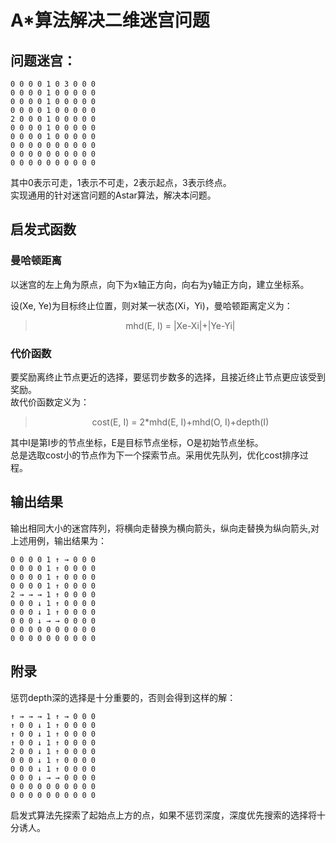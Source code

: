 # A*算法解决二维迷宫问题
## 问题迷宫：
```
0 0 0 0 1 0 3 0 0 0
0 0 0 0 1 0 0 0 0 0
0 0 0 0 1 0 0 0 0 0
0 0 0 0 1 0 0 0 0 0
2 0 0 0 1 0 0 0 0 0
0 0 0 0 1 0 0 0 0 0
0 0 0 0 1 0 0 0 0 0
0 0 0 0 0 0 0 0 0 0
0 0 0 0 0 0 0 0 0 0
0 0 0 0 0 0 0 0 0 0
```
其中0表示可走，1表示不可走，2表示起点，3表示终点。  
实现通用的针对迷宫问题的Astar算法，解决本问题。
## 启发式函数
### 曼哈顿距离
以迷宫的左上角为原点，向下为x轴正方向，向右为y轴正方向，建立坐标系。

设(Xe, Ye)为目标终止位置，则对某一状态(Xi，Yi)，曼哈顿距离定义为：

> <center>mhd(E, I) = |Xe-Xi|+|Ye-Yi|</center>
### 代价函数
要奖励离终止节点更近的选择，要惩罚步数多的选择，且接近终止节点更应该受到奖励。  
故代价函数定义为：  
> <center>cost(E, I) = 2*mhd(E, I)+mhd(O, I)+depth(I)
其中I是第I步的节点坐标，E是目标节点坐标，O是初始节点坐标。  
总是选取cost小的节点作为下一个探索节点。采用优先队列，优化cost排序过程。
## 输出结果
输出相同大小的迷宫阵列，将横向走替换为横向箭头，纵向走替换为纵向箭头,对上述用例，输出结果为：
```
0 0 0 0 1 ↑ → 0 0 0
0 0 0 0 1 ↑ 0 0 0 0
0 0 0 0 1 ↑ 0 0 0 0
0 0 0 0 1 ↑ 0 0 0 0
2 → → → 1 ↑ 0 0 0 0
0 0 0 ↓ 1 ↑ 0 0 0 0
0 0 0 ↓ 1 ↑ 0 0 0 0
0 0 0 ↓ → → 0 0 0 0
0 0 0 0 0 0 0 0 0 0
0 0 0 0 0 0 0 0 0 0
```
## 附录
惩罚depth深的选择是十分重要的，否则会得到这样的解：
```
↑ → → → 1 ↑ → 0 0 0
↑ 0 0 ↓ 1 ↑ 0 0 0 0
↑ 0 0 ↓ 1 ↑ 0 0 0 0
↑ 0 0 ↓ 1 ↑ 0 0 0 0
2 0 0 ↓ 1 ↑ 0 0 0 0
0 0 0 ↓ 1 ↑ 0 0 0 0
0 0 0 ↓ 1 ↑ 0 0 0 0
0 0 0 ↓ → → 0 0 0 0
0 0 0 0 0 0 0 0 0 0
0 0 0 0 0 0 0 0 0 0
```
启发式算法先探索了起始点上方的点，如果不惩罚深度，深度优先搜索的选择将十分诱人。